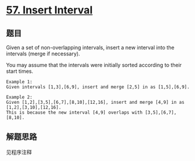 # [57. Insert Interval](https://leetcode.com/problems/insert-interval/)

## 题目
Given a set of non-overlapping intervals, insert a new interval into the intervals (merge if necessary).

You may assume that the intervals were initially sorted according to their start times.

```
Example 1:
Given intervals [1,3],[6,9], insert and merge [2,5] in as [1,5],[6,9].

Example 2:
Given [1,2],[3,5],[6,7],[8,10],[12,16], insert and merge [4,9] in as [1,2],[3,10],[12,16].
This is because the new interval [4,9] overlaps with [3,5],[6,7],[8,10].
```
## 解题思路

见程序注释
